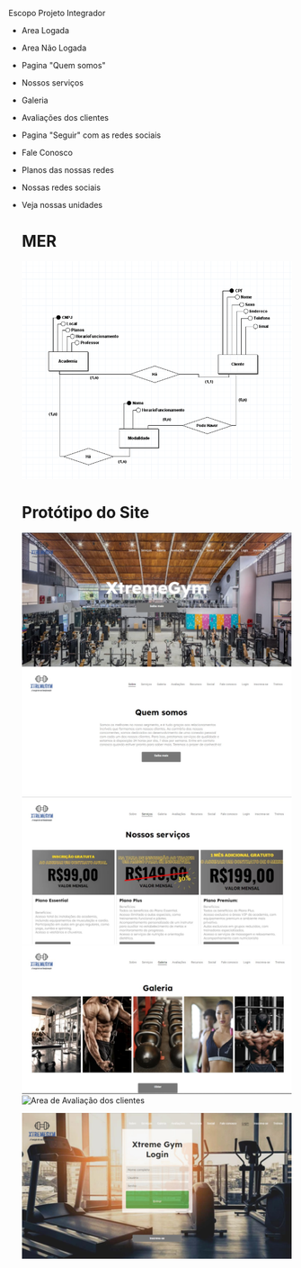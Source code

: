 Escopo Projeto Integrador

- Area Logada
- Area Não Logada
- Pagina "Quem somos"
- Nossos serviços
- Galeria
- Avaliações dos clientes
- Pagina "Seguir" com as redes sociais
- Fale Conosco
- Planos das nossas redes
- Nossas redes sociais
- Veja nossas unidades

  # MER
  ![Aqui está o Nosso Modelo Entidade Relacionamento](DiagramaDeUso.PNG)

  # Protótipo do Site

  ![Esta é a viewpoint de nosso site](inicio.jpg)
  ![Quem somos](Sobre.jpg)
  ![Serviços oferecidos pela academia](Serviços.jpg)
  ![Galeria de fotos da academia](Galeria.jpg)
  ![Area de Avaliação dos clientes](Avaliações.jgp)

  ![Tela de Login](Login.jpg)
